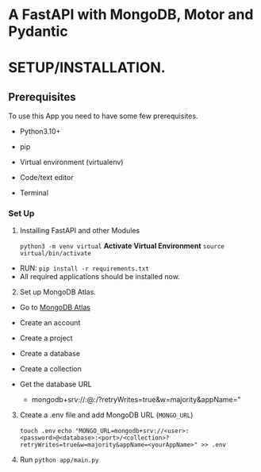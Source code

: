 # A FastAPI with MongoDB, Motor and Pydantic

# **SETUP/INSTALLATION.**
## Prerequisites

To use this App you need to have some few prerequisites.

- Python3.10+

- pip

- Virtual environment (virtualenv)

- Code/text editor

- Terminal


### **Set Up**

1. Installing FastAPI and other Modules

    `python3 -m venv virtual`
    **Activate Virtual Environment**
    `source virtual/bin/activate`
* RUN:
    `pip install -r requirements.txt`
* All required applications should be installed now.

2. Set up MongoDB Atlas. 
 - Go to [MongoDB Atlas](https://www.mongodb.com/atlas)
 - Create an account
 - Create a project
 - Create a database
 - Create a collection
 - Get the database URL 

   - mongodb+srv://<user>:<password>@<database>:<port>/<collection>?retryWrites=true&w=majority&appName=<yourAppName>"


3. Create a .env file and add MongoDB URL (`MONGO_URL`)

    `touch .env`
    `echo "MONGO_URL=mongodb+srv://<user>:<password>@<database>:<port>/<collection>?retryWrites=true&w=majority&appName=<yourAppName>" >> .env`

4. Run `python app/main.py`
